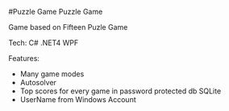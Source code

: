 #Puzzle Game 
Puzzle Game 

Game based on Fifteen Puzle Game

Tech: C# .NET4 WPF 

Features:
- Many game modes
- Autosolver
- Top scores for every game in password protected db SQLite  
- UserName from Windows Account

